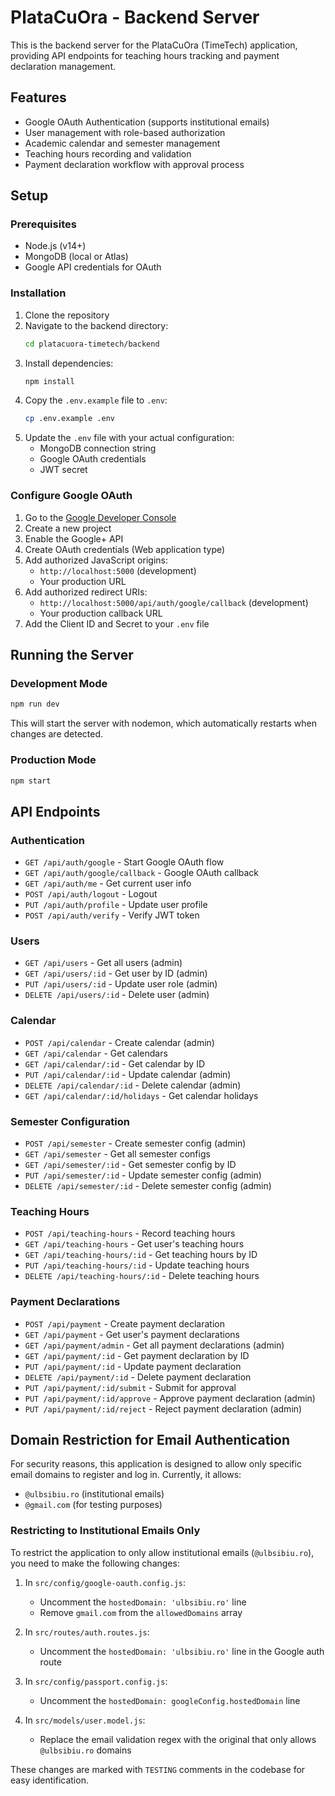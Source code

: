 # PlataCuOra - Backend Server

This is the backend server for the PlataCuOra (TimeTech) application, providing API endpoints for teaching hours tracking and payment declaration management.

## Features

- Google OAuth Authentication (supports institutional emails)
- User management with role-based authorization
- Academic calendar and semester management
- Teaching hours recording and validation
- Payment declaration workflow with approval process

## Setup

### Prerequisites

- Node.js (v14+)
- MongoDB (local or Atlas)
- Google API credentials for OAuth

### Installation

1. Clone the repository
2. Navigate to the backend directory:
   ```bash
   cd platacuora-timetech/backend
   ```
3. Install dependencies:
   ```bash
   npm install
   ```
4. Copy the `.env.example` file to `.env`:
   ```bash
   cp .env.example .env
   ```
5. Update the `.env` file with your actual configuration:
   - MongoDB connection string
   - Google OAuth credentials
   - JWT secret

### Configure Google OAuth

1. Go to the [Google Developer Console](https://console.developers.google.com/)
2. Create a new project
3. Enable the Google+ API
4. Create OAuth credentials (Web application type)
5. Add authorized JavaScript origins:
   - `http://localhost:5000` (development)
   - Your production URL
6. Add authorized redirect URIs:
   - `http://localhost:5000/api/auth/google/callback` (development)
   - Your production callback URL
7. Add the Client ID and Secret to your `.env` file

## Running the Server

### Development Mode

```bash
npm run dev
```

This will start the server with nodemon, which automatically restarts when changes are detected.

### Production Mode

```bash
npm start
```

## API Endpoints

### Authentication

- `GET /api/auth/google` - Start Google OAuth flow
- `GET /api/auth/google/callback` - Google OAuth callback
- `GET /api/auth/me` - Get current user info
- `POST /api/auth/logout` - Logout
- `PUT /api/auth/profile` - Update user profile
- `POST /api/auth/verify` - Verify JWT token

### Users

- `GET /api/users` - Get all users (admin)
- `GET /api/users/:id` - Get user by ID (admin)
- `PUT /api/users/:id` - Update user role (admin)
- `DELETE /api/users/:id` - Delete user (admin)

### Calendar

- `POST /api/calendar` - Create calendar (admin)
- `GET /api/calendar` - Get calendars
- `GET /api/calendar/:id` - Get calendar by ID
- `PUT /api/calendar/:id` - Update calendar (admin)
- `DELETE /api/calendar/:id` - Delete calendar (admin)
- `GET /api/calendar/:id/holidays` - Get calendar holidays

### Semester Configuration

- `POST /api/semester` - Create semester config (admin)
- `GET /api/semester` - Get all semester configs
- `GET /api/semester/:id` - Get semester config by ID
- `PUT /api/semester/:id` - Update semester config (admin)
- `DELETE /api/semester/:id` - Delete semester config (admin)

### Teaching Hours

- `POST /api/teaching-hours` - Record teaching hours
- `GET /api/teaching-hours` - Get user's teaching hours
- `GET /api/teaching-hours/:id` - Get teaching hours by ID
- `PUT /api/teaching-hours/:id` - Update teaching hours
- `DELETE /api/teaching-hours/:id` - Delete teaching hours

### Payment Declarations

- `POST /api/payment` - Create payment declaration
- `GET /api/payment` - Get user's payment declarations
- `GET /api/payment/admin` - Get all payment declarations (admin)
- `GET /api/payment/:id` - Get payment declaration by ID
- `PUT /api/payment/:id` - Update payment declaration
- `DELETE /api/payment/:id` - Delete payment declaration
- `PUT /api/payment/:id/submit` - Submit for approval
- `PUT /api/payment/:id/approve` - Approve payment declaration (admin)
- `PUT /api/payment/:id/reject` - Reject payment declaration (admin)

## Domain Restriction for Email Authentication

For security reasons, this application is designed to allow only specific email domains to register and log in. Currently, it allows:

- `@ulbsibiu.ro` (institutional emails)
- `@gmail.com` (for testing purposes)

### Restricting to Institutional Emails Only

To restrict the application to only allow institutional emails (`@ulbsibiu.ro`), you need to make the following changes:

1. In `src/config/google-oauth.config.js`:
   - Uncomment the `hostedDomain: 'ulbsibiu.ro'` line
   - Remove `gmail.com` from the `allowedDomains` array

2. In `src/routes/auth.routes.js`:
   - Uncomment the `hostedDomain: 'ulbsibiu.ro'` line in the Google auth route

3. In `src/config/passport.config.js`:
   - Uncomment the `hostedDomain: googleConfig.hostedDomain` line

4. In `src/models/user.model.js`:
   - Replace the email validation regex with the original that only allows `@ulbsibiu.ro` domains

These changes are marked with `TESTING` comments in the codebase for easy identification.
